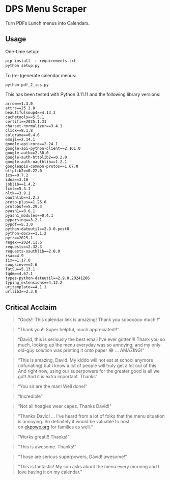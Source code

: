 # DPS Menu Scraper

Turn PDFs Lunch menus into Calendars.

## Usage

One-time setup:
```bash
pip install -r requirements.txt
python setup.py
```

To (re-)generate calendar menus:
```bash
python pdf_2_ics.py
```

This has been tested with Python 3.11.11 and the following library versions:

```
arrow==1.3.0
attrs==25.1.0
beautifulsoup4==4.13.3
cachetools==5.5.1
certifi==2025.1.31
charset-normalizer==3.4.1
click==8.1.8
colorama==0.4.6
emoji==2.14.1
google-api-core==2.24.1
google-api-python-client==2.161.0
google-auth==2.38.0
google-auth-httplib2==0.2.0
google-auth-oauthlib==1.2.1
googleapis-common-protos==1.67.0
httplib2==0.22.0
ics==0.7.2
idna==3.10
joblib==1.4.2
lxml==5.3.1
nltk==3.9.1
oauthlib==3.2.2
proto-plus==1.26.0
protobuf==5.29.3
pyasn1==0.6.1
pyasn1_modules==0.4.1
pyparsing==3.2.1
pypdf==5.3.0
python-dateutil==2.9.0.post0
python-docx==1.1.2
pytz==2025.1
regex==2024.11.6
requests==2.32.3
requests-oauthlib==2.0.0
rsa==4.9
six==1.17.0
soupsieve==2.6
TatSu==5.13.1
tqdm==4.67.1
types-python-dateutil==2.9.0.20241206
typing_extensions==4.12.2
uritemplate==4.1.1
urllib3==2.3.0
```

## Critical Acclaim

> “Gods!! This calendar link is amazing! Thank you sooooooo much!!”

> “Thank you!! Super helpful, much appreciated!!”

> “David, this is seriously the best email I’ve ever gotten!!! Thank you so much, looking up the menu everyday was so annoying, and my only old-guy solution was printing it onto paper 😂 … AMAZING!”

> “This is amazing, David. My kiddo will not eat at school anymore (infuriating) but I know a lot of people will truly get a lot out of this. And right now, using our superpowers for the greater good is all we got! And it is extra important. Thanks“

> “You sir are the man! Well done!”

> “Incredible”

> “Not all hoagies wear capes. Thanks David!”

> “Thanks David! …  I've heard from a lot of folks that the menu situation is annoying. So definitely it would be valuable to host on [ekpowe.org](http://ekpowe.org/) for families as well.“

> “Works great!!! Thanks!”

> “This is awesome. Thanks!”

> “Those are serious superpowers, David! awesome!”

> “This is fantastic! My son asks about the menu every morning and I love having it on my calendar.”
